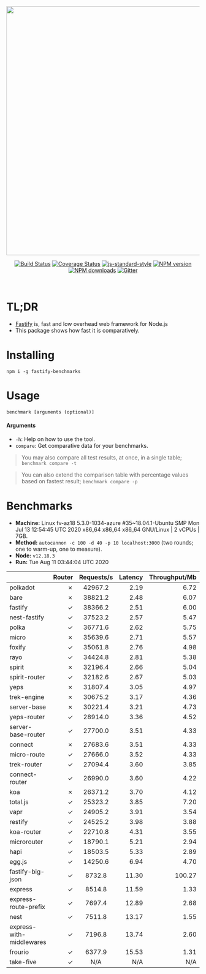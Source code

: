 <div align="center">
<img src="https://github.com/fastify/graphics/raw/master/full-logo.png" width="650" height="auto"/>
</div>

<div align="center">

[![Build Status](https://travis-ci.org/fastify/fastify.svg?branch=master)](https://travis-ci.org/fastify/fastify)
[![Coverage Status](https://coveralls.io/repos/github/fastify/fastify/badge.svg?branch=master)](https://coveralls.io/github/fastify/fastify?branch=master)
[![js-standard-style](https://img.shields.io/badge/code%20style-standard-brightgreen.svg?style=flat)](http://standardjs.com/)
[![NPM version](https://img.shields.io/npm/v/fastify.svg?style=flat)](https://www.npmjs.com/package/fastify)
[![NPM downloads](https://img.shields.io/npm/dm/fastify.svg?style=flat)](https://www.npmjs.com/package/fastify) [![Gitter](https://badges.gitter.im/gitterHQ/gitter.svg)](https://gitter.im/fastify)
</div>
<br />

# TL;DR

* [Fastify](https://github.com/fastify/fastify) is, fast and low overhead web framework for Node.js
* This package shows how fast it is comparatively.

# Installing

```
npm i -g fastify-benchmarks
```

# Usage

```
benchmark [arguments (optional)]
```

#### Arguments

* `-h`: Help on how to use the tool.
* `compare`: Get comparative data for your benchmarks.

> You may also compare all test results, at once, in a single table; `benchmark compare -t`

> You can also extend the comparison table with percentage values based on fastest result; `benchmark compare -p`
# Benchmarks
* __Machine:__ Linux fv-az18 5.3.0-1034-azure #35~18.04.1-Ubuntu SMP Mon Jul 13 12:54:45 UTC 2020 x86_64 x86_64 x86_64 GNU/Linux | 2 vCPUs | 7GB.
* __Method:__ `autocannon -c 100 -d 40 -p 10 localhost:3000` (two rounds; one to warm-up, one to measure).
* __Node:__ `v12.18.3`
* __Run:__ Tue Aug 11 03:44:04 UTC 2020

|                          | Router | Requests/s | Latency | Throughput/Mb |
| :--                      | --:    | :-:        | --:     | --:           |
| polkadot                 | ✗      | 42967.2    | 2.19    | 6.72          |
| bare                     | ✗      | 38821.2    | 2.48    | 6.07          |
| fastify                  | ✓      | 38366.2    | 2.51    | 6.00          |
| nest-fastify             | ✓      | 37523.2    | 2.57    | 5.47          |
| polka                    | ✓      | 36771.6    | 2.62    | 5.75          |
| micro                    | ✗      | 35639.6    | 2.71    | 5.57          |
| foxify                   | ✓      | 35061.8    | 2.76    | 4.98          |
| rayo                     | ✓      | 34424.8    | 2.81    | 5.38          |
| spirit                   | ✗      | 32196.4    | 2.66    | 5.04          |
| spirit-router            | ✓      | 32182.6    | 2.67    | 5.03          |
| yeps                     | ✗      | 31807.4    | 3.05    | 4.97          |
| trek-engine              | ✗      | 30675.2    | 3.17    | 4.36          |
| server-base              | ✗      | 30221.4    | 3.21    | 4.73          |
| yeps-router              | ✓      | 28914.0    | 3.36    | 4.52          |
| server-base-router       | ✓      | 27700.0    | 3.51    | 4.33          |
| connect                  | ✗      | 27683.6    | 3.51    | 4.33          |
| micro-route              | ✓      | 27666.0    | 3.52    | 4.33          |
| trek-router              | ✓      | 27094.4    | 3.60    | 3.85          |
| connect-router           | ✓      | 26990.0    | 3.60    | 4.22          |
| koa                      | ✗      | 26371.2    | 3.70    | 4.12          |
| total.js                 | ✓      | 25323.2    | 3.85    | 7.20          |
| vapr                     | ✓      | 24905.2    | 3.91    | 3.54          |
| restify                  | ✓      | 24525.2    | 3.98    | 3.88          |
| koa-router               | ✓      | 22710.8    | 4.31    | 3.55          |
| microrouter              | ✓      | 18790.1    | 5.21    | 2.94          |
| hapi                     | ✓      | 18503.5    | 5.33    | 2.89          |
| egg.js                   | ✓      | 14250.6    | 6.94    | 4.70          |
| fastify-big-json         | ✓      | 8732.8     | 11.30   | 100.27        |
| express                  | ✓      | 8514.8     | 11.59   | 1.33          |
| express-route-prefix     | ✓      | 7697.4     | 12.89   | 2.68          |
| nest                     | ✓      | 7511.8     | 13.17   | 1.55          |
| express-with-middlewares | ✓      | 7196.8     | 13.74   | 2.60          |
| frourio                  | ✓      | 6377.9     | 15.53   | 1.31          |
| take-five                | ✓      | N/A        | N/A     | N/A           |
